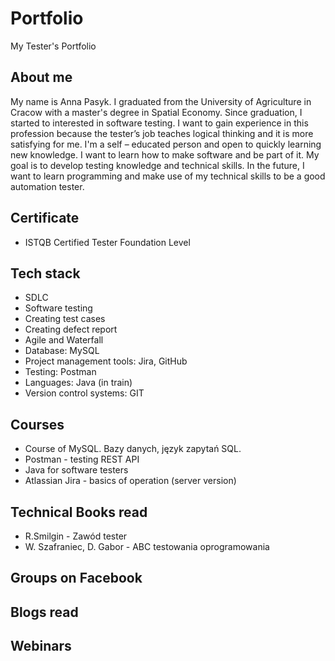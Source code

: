 # Portfolio
My Tester's Portfolio

## About me
My name is Anna Pasyk. I graduated from the University of Agriculture in Cracow with a master's degree in Spatial Economy. Since graduation, I started to interested in software testing. I want to gain experience in this profession because the tester’s job teaches logical thinking and it is more satisfying for me. I'm a self – educated person and open to quickly learning new knowledge. I want to learn how to make software and be part of it. My goal is to develop testing knowledge and technical skills. In the future, I want to learn programming and make use of my technical skills to be a good automation tester.

## Certificate
* ISTQB Certified Tester Foundation Level 

## Tech stack
* SDLC
* Software testing
* Creating test cases
* Creating defect report
* Agile and Waterfall
* Database: MySQL
* Project management tools: Jira, GitHub
* Testing: Postman
* Languages: Java (in train) 
* Version control systems: GIT


## Courses
* Course of MySQL. Bazy danych, język zapytań SQL.
* Postman - testing REST API
* Java for software testers
* Atlassian Jira - basics of operation (server version)


## Technical Books read
* R.Smilgin - Zawód tester
* W. Szafraniec, D. Gabor - ABC testowania oprogramowania


## Groups on Facebook

## Blogs read

## Webinars


